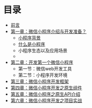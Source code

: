 # 目录

* [前言](README.md)
* [第一章：微信小程序介绍与开发准备？](chapter-01/README.md)
  * [小程序背景](/chapter-01/BACKGROUND.md)
  * [什么是小程序](/chapter-01/INTRODUCE.md)
  * 小程序生态以及应用场景
  * 
* [第二章：开发第一个微信小程序](chapter-02/README.md)
  * 第一节：微信web开发工具
  * 第二节：小程序开发环境
* [第三章：微信小程序开发框架](chapter-03/README.md)
* [第四章：微信小程序开发之原生组件](chapter-04/README.md)
* [第五章：微信小程序之原生API介绍](chapter-05/README.md)
* [第六章：微信小程序开发之项目实战](chapter-06/README.md)



